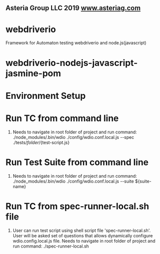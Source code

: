 ## Asteria Group LLC 2019 www.asteriag.com
# webdriverio
Framework for Automaton testing webdriverio and node.js(javascript)

# webdriverio-nodejs-javascript-jasmine-pom

# Environment Setup

# Run TC from command line
1. Needs to navigate in root folder of project and run command:
./node_modules/.bin/wdio ./config/wdio.conf.local.js --spec ./tests/${folder}/${test-script.js}

# Run Test Suite from command line
1. Needs to navigate in root folder of project and run command:
./node_modules/.bin/wdio ./config/wdio.conf.local.js --suite ${suite-name}

# Run TC from spec-runner-local.sh file

1. User can run test script using shell script file 'spec-runner-local.sh'. User will be asked set of questions that allows dynamically configure wdio.config.local.js file.
   Needs to navigate in root folder of project and run command:
   ./spec-runner-local.sh
